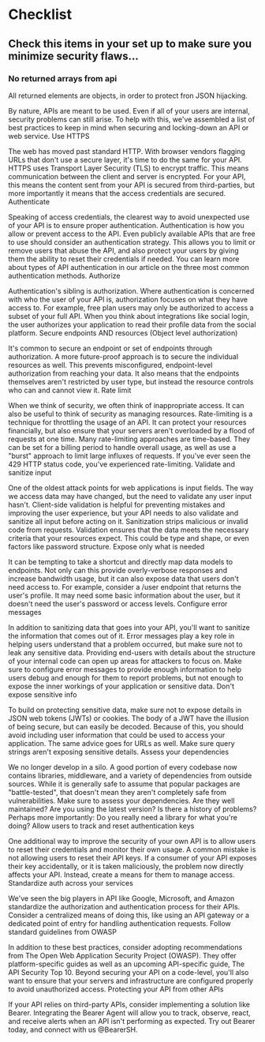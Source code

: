 # Checklist

## Check this items in your set up to make sure you minimize security flaws...

### No returned arrays from api
All returned elements are objects, in order to protect fron JSON hijacking.


By nature, APIs are meant to be used. Even if all of your users are internal, security problems can still arise. To help with this, we've assembled a list of best practices to keep in mind when securing and locking-down an API or web service.
Use HTTPS

The web has moved past standard HTTP. With browser vendors flagging URLs that don't use a secure layer, it's time to do the same for your API. HTTPS uses Transport Layer Security (TLS) to encrypt traffic. This means communication between the client and server is encrypted. For your API, this means the content sent from your API is secured from third-parties, but more importantly it means that the access credentials are secured.
Authenticate

Speaking of access credentials, the clearest way to avoid unexpected use of your API is to ensure proper authentication. Authentication is how you allow or prevent access to the API. Even publicly available APIs that are free to use should consider an authentication strategy. This allows you to limit or remove users that abuse the API, and also protect your users by giving them the ability to reset their credentials if needed. You can learn more about types of API authentication in our article on the three most common authentication methods.
Authorize

Authentication's sibling is authorization. Where authentication is concerned with who the user of your API is, authorization focuses on what they have access to. For example, free plan users may only be authorized to access a subset of your full API. When you think about integrations like social login, the user authorizes your application to read their profile data from the social platform.
Secure endpoints AND resources (Object level authorization)

It's common to secure an endpoint or set of endpoints through authorization. A more future-proof approach is to secure the individual resources as well. This prevents misconfigured, endpoint-level authorization from reaching your data. It also means that the endpoints themselves aren't restricted by user type, but instead the resource controls who can and cannot view it.
Rate limit

When we think of security, we often think of inappropriate access. It can also be useful to think of security as managing resources. Rate-limiting is a technique for throttling the usage of an API. It can protect your resources financially, but also ensure that your servers aren't overloaded by a flood of requests at one time. Many rate-limiting approaches are time-based. They can be set for a billing period to handle overall usage, as well as use a "burst" approach to limit large influxes of requests. If you've ever seen the 429 HTTP status code, you've experienced rate-limiting.
Validate and sanitize input

One of the oldest attack points for web applications is input fields. The way we access data may have changed, but the need to validate any user input hasn't. Client-side validation is helpful for preventing mistakes and improving the user experience, but your API needs to also validate and sanitize all input before acting on it. Sanitization strips malicious or invalid code from requests. Validation ensures that the data meets the necessary criteria that your resources expect. This could be type and shape, or even factors like password structure.
Expose only what is needed

It can be tempting to take a shortcut and directly map data models to endpoints. Not only can this provide overly-verbose responses and increase bandwidth usage, but it can also expose data that users don't need access to. For example, consider a /user endpoint that returns the user's profile. It may need some basic information about the user, but it doesn't need the user's password or access levels.
Configure error messages

In addition to sanitizing data that goes into your API, you'll want to sanitize the information that comes out of it. Error messages play a key role in helping users understand that a problem occurred, but make sure not to leak any sensitive data. Providing end-users with details about the structure of your internal code can open up areas for attackers to focus on. Make sure to configure error messages to provide enough information to help users debug and enough for them to report problems, but not enough to expose the inner workings of your application or sensitive data.
Don't expose sensitive info

To build on protecting sensitive data, make sure not to expose details in JSON web tokens (JWTs) or cookies. The body of a JWT have the illusion of being secure, but can easily be decoded. Because of this, you should avoid including user information that could be used to access your application. The same advice goes for URLs as well. Make sure query strings aren't exposing sensitive details.
Assess your dependencies

We no longer develop in a silo. A good portion of every codebase now contains libraries, middleware, and a variety of dependencies from outside sources. While it is generally safe to assume that popular packages are "battle-tested", that doesn't mean they aren't completely safe from vulnerabilities. Make sure to assess your dependencies. Are they well maintained? Are you using the latest version? Is there a history of problems? Perhaps more importantly: Do you really need a library for what you're doing?
Allow users to track and reset authentication keys

One additional way to improve the security of your own API is to allow users to reset their credentials and monitor their own usage. A common mistake is not allowing users to reset their API keys. If a consumer of your API exposes their key accidentally, or it is taken maliciously, the problem now directly affects your API. Instead, create a means for them to manage access.
Standardize auth across your services

We've seen the big players in API like Google, Microsoft, and Amazon standardize the authorization and authentication process for their APIs. Consider a centralized means of doing this, like using an API gateway or a dedicated point of entry for handling authentication requests.
Follow standard guidelines from OWASP

In addition to these best practices, consider adopting recommendations from The Open Web Application Security Project (OWASP). They offer platform-specific guides as well as an upcoming API-specific guide, The API Security Top 10. Beyond securing your API on a code-level, you'll also want to ensure that your servers and infrastructure are configured properly to avoid unauthorized access.
Protecting your API from other APIs

If your API relies on third-party APIs, consider implementing a solution like Bearer. Integrating the Bearer Agent will allow you to track, observe, react, and receive alerts when an API isn't performing as expected. Try out Bearer today, and connect with us @BearerSH.
